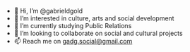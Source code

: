 - 👋 Hi, I’m @gabrieldgold
- 👀 I’m interested in culture, arts and social development
- 🌱 I’m currently studying Public Relations
- 💞️ I’m looking to collaborate on social and cultural projects
- 📫 Reach me on gadg.social@gmail.com

<!---
gabrieldgold/gabrieldgold is a ✨ special ✨ repository because its `README.md` (this file) appears on your GitHub profile.
You can click the Preview link to take a look at your changes.
--->
